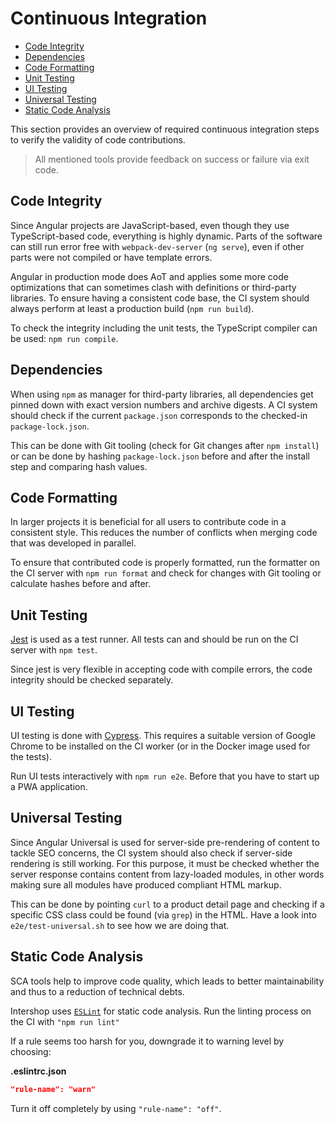 <!--
kb_guide
kb_pwa
kb_everyone
kb_sync_latest_only
-->

# Continuous Integration

- [Code Integrity](#code-integrity)
- [Dependencies](#dependencies)
- [Code Formatting](#code-formatting)
- [Unit Testing](#unit-testing)
- [UI Testing](#ui-testing)
- [Universal Testing](#universal-testing)
- [Static Code Analysis](#static-code-analysis)

This section provides an overview of required continuous integration steps to verify the validity of code contributions.

> All mentioned tools provide feedback on success or failure via exit code.

## Code Integrity

Since Angular projects are JavaScript-based, even though they use TypeScript-based code, everything is highly dynamic.
Parts of the software can still run error free with `webpack-dev-server` (`ng serve`), even if other parts were not compiled or have template errors.

Angular in production mode does AoT and applies some more code optimizations that can sometimes clash with definitions or third-party libraries.
To ensure having a consistent code base, the CI system should always perform at least a production build (`npm run build`).

To check the integrity including the unit tests, the TypeScript compiler can be used: `npm run compile`.

## Dependencies

When using `npm` as manager for third-party libraries, all dependencies get pinned down with exact version numbers and archive digests.
A CI system should check if the current `package.json` corresponds to the checked-in `package-lock.json`.

This can be done with Git tooling (check for Git changes after `npm install`) or can be done by hashing `package-lock.json` before and after the install step and comparing hash values.

## Code Formatting

In larger projects it is beneficial for all users to contribute code in a consistent style.
This reduces the number of conflicts when merging code that was developed in parallel.

To ensure that contributed code is properly formatted, run the formatter on the CI server with `npm run format` and check for changes with Git tooling or calculate hashes before and after.

## Unit Testing

[Jest](https://jestjs.io/) is used as a test runner.
All tests can and should be run on the CI server with `npm test`.

Since jest is very flexible in accepting code with compile errors, the code integrity should be checked separately.

## UI Testing

UI testing is done with [Cypress](https://www.cypress.io/).
This requires a suitable version of Google Chrome to be installed on the CI worker (or in the Docker image used for the tests).

Run UI tests interactively with `npm run e2e`.
Before that you have to start up a PWA application.

## Universal Testing

Since Angular Universal is used for server-side pre-rendering of content to tackle SEO concerns, the CI system should also check if server-side rendering is still working.
For this purpose, it must be checked whether the server response contains content from lazy-loaded modules, in other words making sure all modules have produced compliant HTML markup.

This can be done by pointing `curl` to a product detail page and checking if a specific CSS class could be found (via `grep`) in the HTML.
Have a look into `e2e/test-universal.sh` to see how we are doing that.

## Static Code Analysis

SCA tools help to improve code quality, which leads to better maintainability and thus to a reduction of technical debts.

Intershop uses [`ESLint`](./eslint.md) for static code analysis.
Run the linting process on the CI with `"npm run lint"`

If a rule seems too harsh for you, downgrade it to warning level by choosing:

**.eslintrc.json**

```json
"rule-name": "warn"
```

Turn it off completely by using `"rule-name": "off"`.
